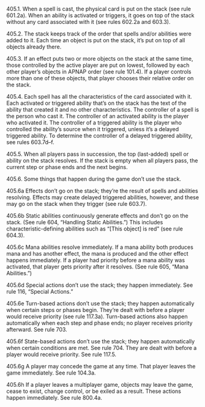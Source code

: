 405.1. When a spell is cast, the physical card is put on the stack (see rule 601.2a). When an ability is activated or triggers, it goes on top of the stack without any card associated with it (see rules 602.2a and 603.3).

405.2. The stack keeps track of the order that spells and/or abilities were added to it. Each time an object is put on the stack, it’s put on top of all objects already there.

405.3. If an effect puts two or more objects on the stack at the same time, those controlled by the active player are put on lowest, followed by each other player’s objects in APNAP order (see rule 101.4). If a player controls more than one of these objects, that player chooses their relative order on the stack.

405.4. Each spell has all the characteristics of the card associated with it. Each activated or triggered ability that’s on the stack has the text of the ability that created it and no other characteristics. The controller of a spell is the person who cast it. The controller of an activated ability is the player who activated it. The controller of a triggered ability is the player who controlled the ability’s source when it triggered, unless it’s a delayed triggered ability. To determine the controller of a delayed triggered ability, see rules 603.7d–f.

405.5. When all players pass in succession, the top (last-added) spell or ability on the stack resolves. If the stack is empty when all players pass, the current step or phase ends and the next begins.

405.6. Some things that happen during the game don’t use the stack.

405.6a Effects don’t go on the stack; they’re the result of spells and abilities resolving. Effects may create delayed triggered abilities, however, and these may go on the stack when they trigger (see rule 603.7).

405.6b Static abilities continuously generate effects and don’t go on the stack. (See rule 604, “Handling Static Abilities.”) This includes characteristic-defining abilities such as “[This object] is red” (see rule 604.3).

405.6c Mana abilities resolve immediately. If a mana ability both produces mana and has another effect, the mana is produced and the other effect happens immediately. If a player had priority before a mana ability was activated, that player gets priority after it resolves. (See rule 605, “Mana Abilities.”)

405.6d Special actions don’t use the stack; they happen immediately. See rule 116, “Special Actions.”

405.6e Turn-based actions don’t use the stack; they happen automatically when certain steps or phases begin. They’re dealt with before a player would receive priority (see rule 117.3a). Turn-based actions also happen automatically when each step and phase ends; no player receives priority afterward. See rule 703.

405.6f State-based actions don’t use the stack; they happen automatically when certain conditions are met. See rule 704. They are dealt with before a player would receive priority. See rule 117.5.

405.6g A player may concede the game at any time. That player leaves the game immediately. See rule 104.3a.

405.6h If a player leaves a multiplayer game, objects may leave the game, cease to exist, change control, or be exiled as a result. These actions happen immediately. See rule 800.4a.